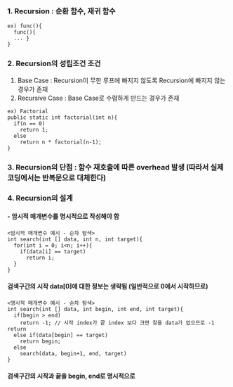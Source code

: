 ### 1. Recursion : 순환 함수, 재귀 함수
```
ex) func(){
  func(){
  ... }
}
```
### 2. Recursion의 성립조건 조건
1. Base Case : Recursion이 무한 루프에 빠지지 않도록 Recursion에 빠지지 않는 경우가 존재
2. Recursive Case : Base Case로 수렴하게 만드는 경우가 존재
```
ex) Factorial
public static int factorial(int n){
  if(n == 0)
    return 1;
  else
    return n * factorial(n-1);
}
```
### 3. Recursion의 단점 : 함수 재호출에 따른 overhead 발생 (따라서 실제 코딩에서는 반복문으로 대체한다)

### 4. Recursion의 설계
#### - 암시적 매개변수를 명시적으로 작성해야 함
```
<암시적 매개변수 예시 - 순차 탐색>
int search(int [] data, int n, int target){
  for(int i = 0; i<n; i++){
    if(data[i] == target)
      return i;
  }
}
```
#### 검색구간의 시작 data[0]에 대한 정보는 생략됨 (일반적으로 0에서 시작하므로)

```
<명시적 매개변수 예시 - 순차 탐색>
int search(int [] data, int begin, int end, int target){
  if(begin > end)
    return -1; // 시작 index가 끝 index 보다 크면 찾을 data가 없으므로 -1 return
  else if(data[begin] == target)
    return begin;
  else
    search(data, begin+1, end, target)
}
```
#### 검색구간의 시작과 끝을 begin, end로 명시적으로 

